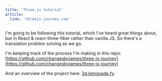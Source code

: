 ```yaml
---
title: 'Three.js tutorial'
article:
  link: 'threejs-journey.com'
---
```


I'm going to be following this tutorial, which I've heard great things about, but in React & react-three-fiber rather than vanilla JS. So there's a translation problem solving as we go.

I'm keeping track of the process I'm making in this repo: [https://github.com/changesbyjames/three-js-journey](https://github.com/changesbyjames/three-js-journey)

And an overview of the project here: [3d.lemonade.fy](https://3d.lemonade.fy).
